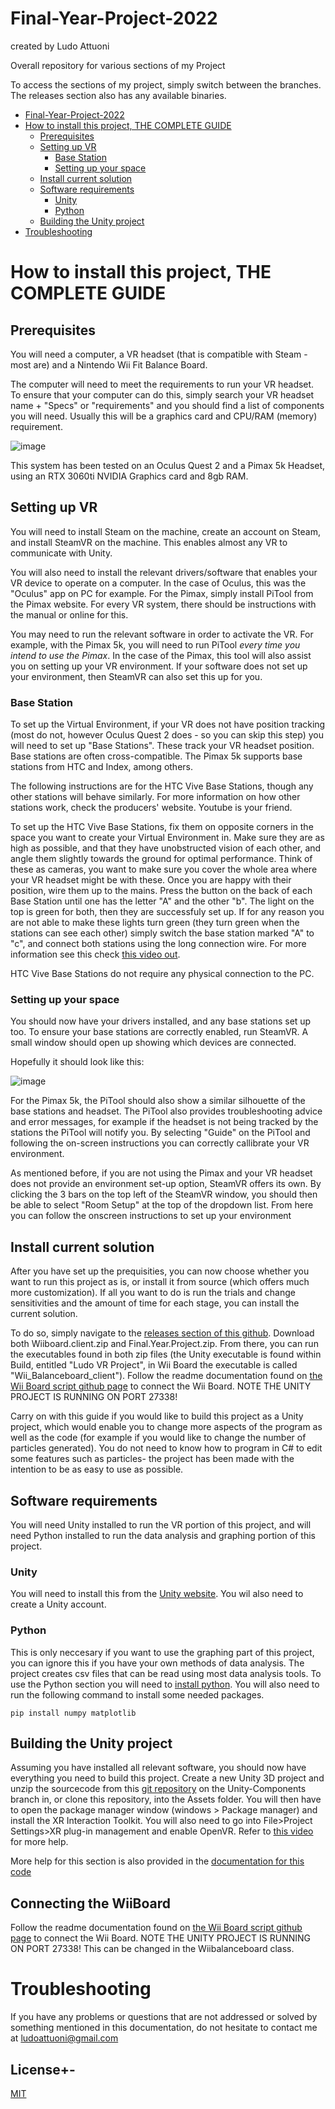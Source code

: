 
# Final-Year-Project-2022
created by Ludo Attuoni


Overall repository for various sections of my Project

To access the sections of my project, simply switch between the branches. The releases section also has any available binaries.

- [Final-Year-Project-2022](#final-year-project-2022)
- [How to install this project, THE COMPLETE GUIDE](#how-to-install-this-project--the-complete-guide)
  * [Prerequisites](#prerequisites)
  * [Setting up VR](#setting-up-vr)
    + [Base Station](#base-station)
    + [Setting up your space](#setting-up-your-space)
  * [Install current solution](#install-current-solution)
  * [Software requirements](#software-requirements)
    + [Unity](#unity)
    + [Python](#python)
  * [Building the Unity project](#building-the-unity-project)
- [Troubleshooting](#troubleshooting)


# How to install this project, THE COMPLETE GUIDE
## Prerequisites
You will need a computer, a VR headset (that is compatible with Steam - most are) and a Nintendo Wii Fit Balance Board. 

The computer will need to meet the requirements to run your VR headset. To ensure that your computer can do this, simply search your VR headset name + "Specs" or "requirements" and you should find a list of components you will need. Usually this will be a graphics card and CPU/RAM (memory) requirement.

![image](https://user-images.githubusercontent.com/26506402/161072772-a35f6a29-bc5c-42d6-a199-154fcb16ec27.png)

This system has been tested on an Oculus Quest 2 and a Pimax 5k Headset, using an RTX 3060ti NVIDIA Graphics card and 8gb RAM.

## Setting up VR
You will need to install Steam on the machine, create an account on Steam, and install SteamVR on the machine. This enables almost any VR to communicate with Unity.

You will also need to install the relevant drivers/software that enables your VR device to operate on a computer. In the case of Oculus, this was the "Oculus" app on PC for example. For the Pimax, simply install PiTool from the Pimax website. For every VR system, there should be instructions with the manual or online for this.

You may need to run the relevant software in order to activate the VR. For example, with the Pimax 5k, you will need to run PiTool *every time you intend to use the Pimax*. In the case of the Pimax, this tool will also assist you on setting up your VR environment. If your software does not set up your environment, then SteamVR can also set this up for you. 

### Base Station

To set up the Virtual Environment, if your VR does not have position tracking (most do not, however Oculus Quest 2 does - so you can skip this step) you will need to set up "Base Stations". These track your VR headset position. Base stations are often cross-compatible. The Pimax 5k supports base stations from HTC and Index, among others. 

The following instructions are for the HTC Vive Base Stations, though any other stations will behave similarly. For more information on how other stations work, check the producers' website. Youtube is your friend. 

To set up the HTC Vive Base Stations, fix them on opposite corners in the space you want to create your Virtual Environment in. Make sure they are as high as possible, and that they have unobstructed vision of each other, and angle them slightly towards the ground for optimal performance. Think of these as cameras, you want to make sure you cover the whole area where your VR headset might be with these. Once you are happy with their position, wire them up to the mains. Press the button on the back of each Base Station until one has the letter "A" and the other "b". The light on the top is green for both, then they are successfuly set up. If for any reason you are not able to make these lights turn green (they turn green when the stations can see each other) simply switch the base station marked "A" to "c", and connect both stations using the long connection wire. For more information see this check [this video out](https://www.youtube.com/watch?v=fV--q0HcDU4).

HTC Vive Base Stations do not require any physical connection to the PC. 

### Setting up your space

You should now have your drivers installed, and any base stations set up too. To ensure your base stations are correctly enabled, run SteamVR. A small window should open up showing which devices are connected. 

Hopefully it should look like this: 

![image](https://user-images.githubusercontent.com/26506402/161076942-98890fb8-6b5f-4459-8056-bc0f40cc7326.png)

For the Pimax 5k, the PiTool should also show a similar silhouette of the base stations and headset. The PiTool also provides troubleshooting advice and error messages, for example if the headset is not being tracked by the stations the PiTool will notify you. By selecting "Guide" on the PiTool and following the on-screen instructions you can correctly callibrate your VR environment.

As mentioned before, if you are not using the Pimax and your VR headset does not provide an environment set-up option, SteamVR offers its own. By clicking the 3 bars on the top left of the SteamVR window, you should then be able to select "Room Setup" at the top of the dropdown list. From here you can follow the onscreen instructions to set up your environment

## Install current solution
After you have set up the prequisities, you can now choose whether you want to run this project as is, or install it from source (which offers much more customization). If all you want to do is run the trials and change sensitivities and the amount of time for each stage, you can install the current solution. 

To do so, simply navigate to the [releases section of this github](https://github.com/colonbrack3t/Final-Year-Project-2022/releases). Download both Wiiboard.client.zip and Final.Year.Project.zip. From there, you can run the executables found in both zip files (the Unity executable is found within Build, entitled "Ludo VR Project", in Wii Board the executable is called "Wii_Balanceboard_client"). Follow the readme documentation found on [the Wii Board script github page](https://github.com/colonbrack3t/Final-Year-Project-2022/tree/Wii-Board-Socket#readme) to connect the Wii Board. NOTE THE UNITY PROJECT IS RUNNING ON PORT 27338! 

Carry on with this guide if you would like to build this project as a Unity project, which would enable you to change more aspects of the program as well as the code (for example if you would like to change the number of particles generated). You do not need to know how to program in C# to edit some features such as particles- the project has been made with the intention to be as easy to use as possible. 

## Software requirements

You will need Unity installed to run the VR portion of this project, and will need Python installed to run the data analysis and graphing portion of this project.

### Unity 
You will need to install this from the [Unity website](https://unity.com/download). You wil also need to create a Unity account. 

### Python
This is only neccesary if you want to use the graphing part of this project, you can ignore this if you have your own methods of data analysis. The project creates csv files that can be read using most data analysis tools. To use the Python section you will need to [install python](https://realpython.com/installing-python/). You will also need to run the following command to install some needed packages.
```
pip install numpy matplotlib
```
## Building the Unity project
Assuming you have installed all relevant software, you should now have everything you need to build this project. Create a new Unity 3D project and unzip the sourcecode from this [git repository](https://github.com/colonbrack3t/Final-Year-Project-2022/tree/Unity-Components) on the Unity-Components branch in, or clone this repository, into the Assets folder. You will then have to open the package manager window (windows > Package manager) and install the XR Interaction Toolkit. You will also need to go into File>Project Settings>XR plug-in management and enable OpenVR. Refer to [this video](https://www.youtube.com/watch?v=yxMzAw2Sg5w) for more help.   

More help for this section is also provided in the [documentation for this code](https://github.com/colonbrack3t/Final-Year-Project-2022/tree/Unity-Components#readme)
## Connecting the WiiBoard
Follow the readme documentation found on [the Wii Board script github page](https://github.com/colonbrack3t/Final-Year-Project-2022/tree/Wii-Board-Socket#readme) to connect the Wii Board. NOTE THE UNITY PROJECT IS RUNNING ON PORT 27338! This can be changed in the Wiibalanceboard class.

# Troubleshooting
If you have any problems or questions that are not addressed or solved by something mentioned in this documentation, do not hesitate to contact me at ludoattuoni@gmail.com
## License+-
[MIT](https://choosealicense.com/licenses/mit/)
